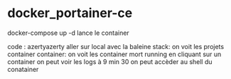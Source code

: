 # docker_portainer-ce

docker-compose up -d
lance le container

code : azertyazerty
aller sur local avec la baleine
stack: on voit les projets container
container: on voit les container mort running
en cliquant sur un container on peut voir les logs
à 9 min 30 on peut accèder au shell du conatainer
